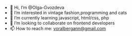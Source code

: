 - 👋 Hi, I’m @Olga-Gvozdeva
- 👀 I’m interested in vintage fashion,programming and cats
- 🌱 I’m currently learning javascript, html/css, php
- 💞️ I’m looking to collaborate on frontend developers
- 📫 How to reach me: voralbergann@gmail.com

<!---
Olga-Gvozdeva/Olga-Gvozdeva is a ✨ special ✨ repository because its `README.md` (this file) appears on your GitHub profile.
You can click the Preview link to take a look at your changes.
--->
